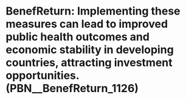 # BenefReturn: __Implementing these measures can lead to improved public health outcomes and economic stability in developing countries, attracting investment opportunities.__ (PBN__BenefReturn_1126)

